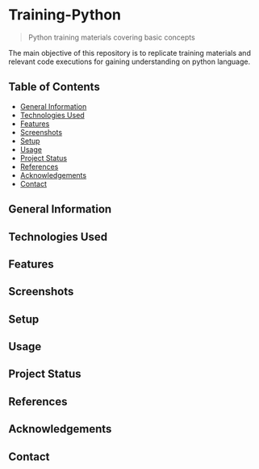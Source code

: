 # Training-Python  
> Python training materials covering basic concepts

The main objective of this repository is to replicate training materials and relevant code executions for gaining understanding on python language.

## **Table of Contents**
* [General Information](#general-information)  
* [Technologies Used](#technologies-used)
* [Features](#features)
* [Screenshots](#screenshots)
* [Setup](#setup)
* [Usage](#usage)
* [Project Status](#project-status)
* [References](#references)
* [Acknowledgements](#acknowledgements)
* [Contact](#contact)
<!-- * [License](#license) -->

## **General Information**  

## **Technologies Used**  

## **Features**  

## **Screenshots**  

## **Setup**  

## **Usage**  

## **Project Status**  

## **References**  

## **Acknowledgements**  

## **Contact**